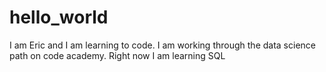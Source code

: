 # hello_world
I am Eric and I am learning to code. I am working through the data science path on code academy. Right now I am learning SQL
